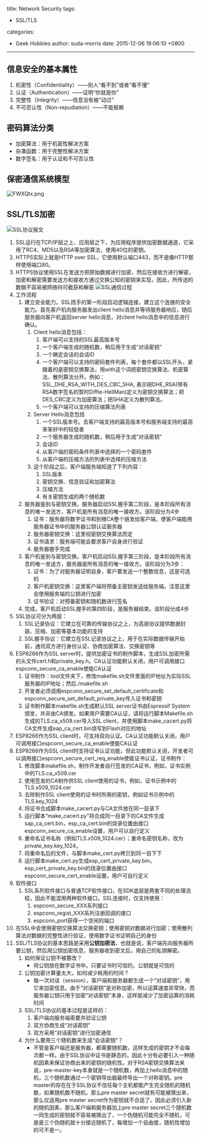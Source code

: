title: Network Security
tags:
  - SSL/TLS

categories:

  - Geek Hobbies
author: suda-morris
date: 2015-12-06 18:06:10 +0800

---
## 信息安全的基本属性
1. 机密性（Confidentiality）——别人“看不到”或者“看不懂”
2. 认证（Authentication）——证明“你就是你”
3. 完整性（Integrity）——信息没有被“动过”
4. 不可否认性（Non-repudiation）——不能抵赖

## 密码算法分类

- 加密算法：用于机密性解决方案
- 杂凑函数：用于完整性解决方案
- 数字签名：用于认证和不可否认性

## 保密通信系统模型

![FWXQtx.png](https://s1.ax1x.com/2018/12/29/FWXQtx.png)

## SSL/TLS加密

![SSL协议报文](http://i.imgur.com/YJZiqwC.png)

1. SSL运行在TCP/IP层之上、应用层之下，为应用程序提供加密数据通道，它采用了RC4、MD5以及RSA等加密算法，使用40位的密钥。
2. HTTPS实际上就是HTTP over SSL，它使用默认端口443，而不是像HTTP那样使用端口80。
3. HTTPS协议使用SSL在发送方把原始数据进行加密，然后在接收方进行解密，加密和解密需要发送方和接收方通过交换公知的密钥来实现，因此，所传送的数据不容易被网络何可截获和解密
![SSL通信过程](http://i.imgur.com/rahzPAL.png)
4. 工作流程
	1. 建立安全能力。SSL捂手的第一阶段启动逻辑连接，建立这个连接的安全能力。首先客户机向服务器发出client hello消息并等待服务器响应，随后服务器向客户机返回server hello消息，对client hello消息中的信息进行确认。
		1. Client hello消息包括：
			1. 客户端可以支持的SSL最高版本号
			2. 一个客户端生成的随机数，稍后用于生成“对话密钥”
			3. 一个确定会话的会话ID
			4. 一个客户端可以支持的密码套件列表，每个套件都以SSL开头，紧跟着的是密钥交换算法，用with这个词把密钥交换算法、机密算法、散列算法分开。例如：SSL_DHE_RSA_WITH_DES_CBC_SHA, 表示把DHE_RSA(带有RSA数字签名的暂时Diffie-HellMan)定义为密钥交换算法；把DES_CBC定义为加密算法；把SHA定义为散列算法。
			5. 一个客户端可以支持的压缩算法列表
		2. Server Hello消息包括
			1. 一个SSL版本号。去客户端支持的最高版本号和服务端支持的最高笨笨好中的较低者
			2. 一个服务器生成的随机数，稍后用于生成“对话密钥”
			3. 会话ID
			4. 从客户端的密码条件列表中选择的一个密码套件
			5. 从客户端的压缩方法的列表中选择的压缩方法
		3. 这个阶段之后，客户端服务端知道了下列内容：
			1. SSL版本
			2. 密钥交换、信息验证和加密算法
			3. 压缩方法
			4. 有关密钥生成的两个随机数
	2. 服务器鉴别与密钥交换。服务器启动SSL握手第二阶段，是本阶段所有消息的唯一发送方，客户机是所有消息的唯一接收方。该阶段分为4步
		1. 证书：服务器将数字证书和到根CA整个链发给客户端，使客户端能用服务器证书中的服务器公钥认证服务器
		2. 服务器密钥交换：这里视密钥交换算法而定
		3. 证书请求：服务端可能会要求客户自身进行验证
		4. 服务器握手完成
	3. 客户机鉴别与密钥交换。客户机启动SSL握手第三阶段，是本阶段所有消息的唯一发送方，服务器是所有消息的唯一接收方。该阶段分为3歩：
		1. 证书：为了对服务器证明自身，客户要发送一个整数信息，这是可选的
		2. 客户机密钥交换：这里客户端将预备主密钥发送给服务端，注意这里会使用服务端的公钥进行加密
		3. 证书验证：对预备密钥和随机数进行签名
	4. 完成，客户机启动SSL握手的第四阶段，是服务器结束。该阶段分成4歩
5. SSL协议可分为两层：
	1. SSL记录协议：它建立在可靠的传输协议之上，为高层协议提供数据封装、压缩、加密等基本功能的支持
	2. SSL握手协议：它建立在SSL记录协议之上，用于在实际数据传输开始前，通讯双方进行身份认证、协商加密算法、交换密钥等
6. ESP8266作为SSL server时，提供加密证书的制作脚本，生成SSL加密所需的头文件cert.h和private_key.h。CA认证功能默认关闭，用户可调用接口espconn_secure_ca_enable使能CA认证
	1. 证书制作：tool文件夹下，修改makefile.sh文件里面的IP地址为实际SSL 服务器的IP地址；然后./makefile.sh
	2. 开发者必须调用espconn_secure_set_default_certificate和espconn_secure_set_default_private_key传入证书和密钥
	3. 证书制作脚本makefile.sh生成默认SSL server证书由Espressif System颁发，并非由CA颁发。如果用户需要CA认证，请将运行脚本Makefile.sh生成的TLS.ca_x509.cer导入SSL client，并使用脚本make_cacert.py将CA文件生成eap_ca_cert.bin烧写到Flash对应的地址
7. ESP8266作为SSL client时，可支持双向认证。CA认证功能默认关闭，用户可调用接口espconn_secure_ca_enable使能CA认证
8. ESP8266作为SSL client时支持证书认证功能，但此功能默认关闭，开发者可以调用接口espconn_secure_cert_req_enable使能证书认证，证书制作：
	1. 修改脚本makefile.sh，制作开发者自行签发的CA证书，例如，证书实例中的TLS.ca_x509.cer
	2. 使用签发的CA制作供SSL client使用的证书，例如，证书示例中的TLS.x509_1024.cer
	3. 去除制作SSL client使用的证书时所用的密钥，例如证书示例中的TLS.key_1024
	4. 将证书合成脚本make_cacert.py与CA文件放在同一目录下
	5. 运行脚本“make_cacert.py”将合成同一目录下的CA文件生成sap_ca_cert.bin，esp_ca_cert.bin的烧录位置由接口espconn_secure_ca_enable设置，用户可以自行定义
	6. 重命名证书名称（例如TLS.x509_1024.cer）；重命名密钥名称，改为private_key.key_1024。
	7. 将重命名后的文件，与脚本make_cert.py拷贝到同一目下下
	8. 运行脚本make_cert.py生成esp_cert_private_key.bin，esp_cert_private_key.bin的烧录位置由接口espconn_secure_cert_enable设置，用户可自行定义
9. 软件接口
	1. SSL系列软件接口与普通TCP软件接口，在SDK底层是两套不同的处理流程，因此不能混用两种软件接口。SSL连接时，仅支持使用：
		1. espconn_secure_XXX系列接口
		2. espconn_regist_XXX系列注册回调的接口
		3. espconn_port获得一个空闲的端口
10. 在SSL中会使用密钥交换算法交换密钥；使用密钥对数据进行加密；使用散列算法对数据的完整性进行验证，使用数字证书证明自己的身份
11. SSL/TLS协议的基本思路是采用**公钥加密法**，也就是说，客户端先向服务器所要公钥，然后用公钥加密信息，服务器收到密文后，用自己的私钥解密。
	1. 如何保证公钥不被篡改？
		* 将公钥放在数字证书中。只要证书时可信的，公钥就是可信的
	2. 公钥加密计算量太大，如何减少耗用的时间？
		* 每一次对话（session），客户端和服务器都生成一个“对话密钥”，用它来加密信息。由于“对话密钥”是对称加密，所以运算速度非常快，而服务器公钥只用于加密“对话密钥”本身，这样就减少了加密运算的消耗时间
	3. SSL/TLS协议的基本过程是这样的：
		1. 客户端向服务端索要并验证公钥
		2. 双方协商生成“对话密钥”
		3. 双方采用“对话密钥”进行加密通信
	4. 为什么要用三个随机数来生成“会话密钥”？
		* 不管是客户端还是服务器，都需要随机数，这样生成的密钥才不会每次都一样。由于SSL协议中证书是静态的，因此十分有必要引入一种随机因素来保证协商出来的密钥的随机性。对于RSA密钥交换算法来说，pre-master-key本身就是一个随机数，再加上hello消息中的随机，三个随机数通过一个密钥导出器最终导出一个对称密钥。pre master的存在在于SSL协议不信任每个主机都能产生完全随机的随机数，如果随机数不随机，那么pre master secret就有可能被猜出来，那么仅适用pre master secret作为密钥就不合适了，因此必须引入新的随机因素，那么客户端和服务器加上pre master secret三个随机数一同生成的密钥就不容易被猜出了，一个伪随机可能完全不随机，可是是三个伪随机就十分接近随机了，每增加一个自由度，随机性增加的可不是一。
